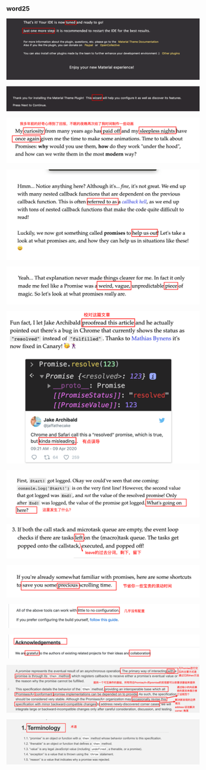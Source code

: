 ### word25
![](https://raw.githubusercontent.com/wangkaiwd/drawing-bed/master/20200502143707.png)

![](https://raw.githubusercontent.com/wangkaiwd/drawing-bed/master/20200502143747.png)

![](https://raw.githubusercontent.com/wangkaiwd/drawing-bed/master/20200503193005.png)

![](https://raw.githubusercontent.com/wangkaiwd/drawing-bed/master/20200503201255.png)

![](https://raw.githubusercontent.com/wangkaiwd/drawing-bed/master/20200503202258.png)

![](https://raw.githubusercontent.com/wangkaiwd/drawing-bed/master/20200503210644.png)

![](https://raw.githubusercontent.com/wangkaiwd/drawing-bed/master/20200503232100.png)

![](https://raw.githubusercontent.com/wangkaiwd/drawing-bed/master/20200504141506.png)

![](https://raw.githubusercontent.com/wangkaiwd/drawing-bed/master/20200504153413.png)

![](https://raw.githubusercontent.com/wangkaiwd/drawing-bed/master/20200506234409.png)

![](https://raw.githubusercontent.com/wangkaiwd/drawing-bed/master/20200506234450.png)

![](https://raw.githubusercontent.com/wangkaiwd/drawing-bed/master/20200510215607.png)

![](https://raw.githubusercontent.com/wangkaiwd/drawing-bed/master/20200511002245.png)